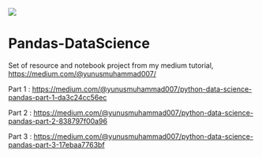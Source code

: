 ![](https://miro.medium.com/max/700/1*6at4P6N54eEm4gnI9x4kuQ.png)

# Pandas-DataScience
Set of resource and notebook project from my medium tutorial, https://medium.com/@yunusmuhammad007/

Part 1 : https://medium.com/@yunusmuhammad007/python-data-science-pandas-part-1-da3c24cc56ec

Part 2 : https://medium.com/@yunusmuhammad007/python-data-science-pandas-part-2-838797f00a96 

Part 3 : https://medium.com/@yunusmuhammad007/python-data-science-pandas-part-3-17ebaa7763bf
